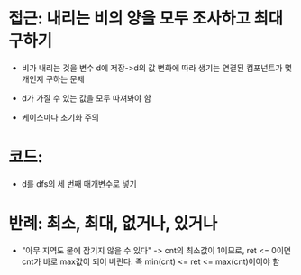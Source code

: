 # 접근: 내리는 비의 양을 모두 조사하고 최대 구하기

- 비가 내리는 것을 변수 d에 저장->d의 값 변화에 따라 생기는 연결된 컴포넌트가 몇 개인지 구하는 문제

- d가 가질 수 있는 값을 모두 따져봐야 함

- 케이스마다 초기화 주의

# 코드:

- d를 dfs의 세 번째 매개변수로 넣기

# 반례: 최소, 최대, 없거나, 있거나

- "아무 지역도 물에 잠기지 않을 수 있다" -> cnt의 최소값이 1이므로, ret <= 0이면 cnt가 바로 max값이 되어 버린다. 즉 min(cnt) <= ret <= max(cnt)이어야 함